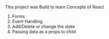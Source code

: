 This project was Build to learn Concepts of React 
1. Forms
2. Event Handling
3. Add/Delete or change the state
4. Passing data as a props to child
